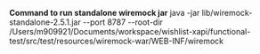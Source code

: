 **Command to run standalone wiremock jar**
java -jar lib/wiremock-standalone-2.5.1.jar --port 8787 --root-dir /Users/m909921/Documents/workspace/wishlist-xapi/functional-test/src/test/resources/wiremock-war/WEB-INF/wiremock
